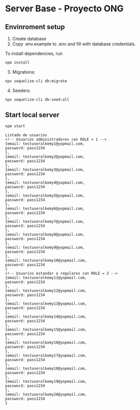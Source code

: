 # Server Base - Proyecto ONG


## Envinroment setup

1) Create database
2) Copy .env.example to .env and fill with database credentials.

To install dependencies, run
``` bash
npm install
```

3) Migrations:
``` bash
npx sequelize-cli db:migrate
```

4) Seeders:
``` bash
npx sequelize-cli db:seed:all
```

## Start local server

``` bash
npm start
```

```
Listado de usuarios
<!-- Usuarios administradores con ROLE = 1 -->
{email: testuseralkemy1@yopmail.com,
password: pass1234
},
{email: testuseralkemy2@yopmail.com,
password: pass1234
},
{email: testuseralkemy3@yopmail.com,
password: pass1234
},
{email: testuseralkemy4@yopmail.com,
password: pass1234
},
{email: testuseralkemy5@yopmail.com,
password: pass1234
},
{email: testuseralkemy6@yopmail.com,
password: pass1234
},
{email: testuseralkemy7@yopmail.com,
password: pass1234
},
{email: testuseralkemy8@yopmail.com,
password: pass1234
},
{email: testuseralkemy9@yopmail.com,
password: pass1234
},
{email: testuseralkemy10@yopmail.com,
password: pass1234
}
<!-- Usuarios estandar o regulares con ROLE = 2 -->
{email: testuseralkemy11@yopmail.com,
password: pass1234
},
{email: testuseralkemy12@yopmail.com,
password: pass1234
},
{email: testuseralkemy13@yopmail.com,
password: pass1234
},
{email: testuseralkemy14@yopmail.com,
password: pass1234
},
{email: testuseralkemy15@yopmail.com,
password: pass1234
},
{email: testuseralkemy16@yopmail.com,
password: pass1234
},
{email: testuseralkemy17@yopmail.com,
password: pass1234
},
{email: testuseralkemy18@yopmail.com,
password: pass1234
},
{email: testuseralkemy19@yopmail.com,
password: pass1234
},
{email: testuseralkemy20@yopmail.com,
password: pass1234
}
```